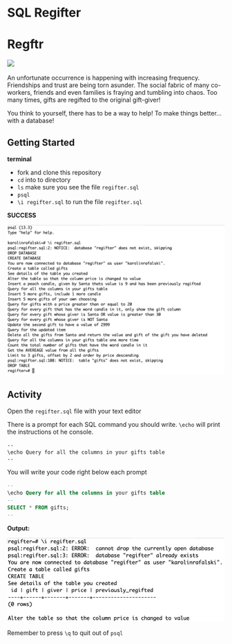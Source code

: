 # SQL Regifter

# Regftr

![](https://rlv.zcache.com.au/reduce_reuse_regift_funny_christmas_6_cm_round_badge-r9911a7f1e4874b11853faf94371908ec_k94rf_307.jpg?rlvnet=1)

An unfortunate occurrence is happening with increasing frequency. Friendships and trust are being torn asunder. The social fabric of many co-workers, friends and even families is fraying and tumbling into chaos. Too many times, gifts are regifted to the original gift-giver!

You think to yourself, there has to be a way to help! To make things better... with a database!

## Getting Started

**terminal**

- fork and clone this repository
- `cd` into to directory
- `ls` make sure you see the file `regifter.sql`
- `psql`
- `\i regifter.sql` to run the file `regifter.sql`

**SUCCESS**

![](./assets/getting-started.png)

## Activity

Open the `regifter.sql` file with your text editor

There is a prompt for each SQL command you should write. `\echo` will print the instructions ot he console.

```sql\d 
--
\echo Query for all the columns in your gifts table
--

```

You will write your code right below each prompt

```sql
--
\echo Query for all the columns in your gifts table
--
SELECT * FROM gifts;
--
```

**Output:**

![](./assets/example-query.png)

Remember to press `\q` to quit out of `psql`
